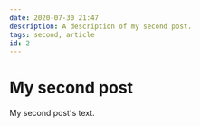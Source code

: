 ```yaml
---
date: 2020-07-30 21:47
description: A description of my second post.
tags: second, article
id: 2
---
```

# My second post

My second post's text.
